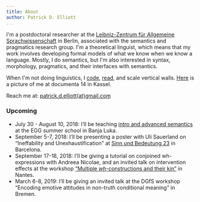 ```yaml
---
title: About 
author: Patrick D. Elliott
...
```


I'm a postdoctoral researcher at the [Leibniz-Zentrum für Allgemeine Sprachwissenschaft](https://www.zas.gwz-berlin.de) in Berlin, associated with the semantics and pragmatics research group. I'm a theoretical linguist, which means that my work involves developing formal models of what we know when we know a language. Mostly, I do semantics, but I'm also interested in syntax, morphology, pragmatics, and their interfaces with semantics. 

When I'm not doing linguistics, I [code](https://github.com/patrl), [read](https://www.goodreads.com/user/show/59694544-patrick-elliott), and scale vertical walls. [Here](images/documenta.jpg) is a picture of me at documenta 14 in Kassel. 

Reach me at: [patrick.d.elliott(at)gmail.com](mailto:patrick.d.elliott@gmail.com)

### Upcoming

- July 30 - August 10, 2018: I’ll be teaching [intro and advanced semantics](/egg2018/index.html) at the EGG summer school in Banja Luka.
- September 5-7, 2018: I’ll be presenting a poster with Uli Sauerland on “Ineffability and Unexhaustification” at [Sinn und Bedeutung 23](https://sites.google.com/view/sub23/home) in Barcelona.
- September 17-18, 2018: I’ll be giving a tutorial on conjoined wh-expressions with Andreea Nicolae, and an invited talk on intervention effects at the workshop [“Multiple *wh*-constructions and their kin”](https://anamariafalaus.org/workshop/) in Nantes.
- March 6-8, 2019: I’ll be giving an invited talk at the DGfS workshop “Encoding emotive attitudes in non-truth conditional meaning” in Bremen.
